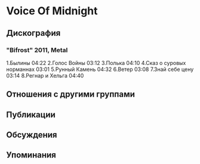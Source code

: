# Voice Of Midnight



## Дискография

### "Bifrost" 2011, Metal

1.Былины 04:22
2.Голос Войны 03:12
3.Полька 04:10
4.Сказ о суровых норманнах 03:01
5.Рунный Камень 04:32
6.Ветер 03:08
7.Знай себе цену 03:14
8.Регнар и Хельга 04:40


## Отношения с другими группами


## Публикации


## Обсуждения


## Упоминания

